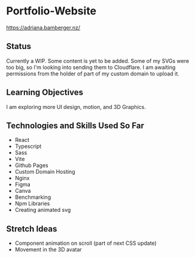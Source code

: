 # Portfolio-Website
https://adriana.bamberger.nz/

## Status
Currently a WIP. Some content is yet to be added. 
Some of my SVGs were too big, so I'm looking into sending them to Cloudflare. 
I am awaiting permissions from the holder of part of my custom domain to upload it.

## Learning Objectives
I am exploring more UI design, motion, and 3D Graphics.

## Technologies and Skills Used So Far
- React
- Typescript
- Sass
- Vite
- Github Pages
- Custom Domain Hosting
- Nginx
- Figma
- Canva
- Benchmarking
- Npm Libraries
- Creating animated svg

## Stretch Ideas
- Component animation on scroll (part of next CSS update)
- Movement in the 3D avatar
